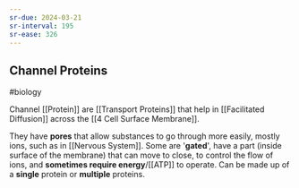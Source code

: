 ```yaml
---
sr-due: 2024-03-21
sr-interval: 195
sr-ease: 326
---
```

## Channel Proteins
#biology 

Channel [[Protein]] are [[Transport Proteins]] that help in [[Facilitated Diffusion]] across the [[4 Cell Surface Membrane]].

They have **pores** that allow substances to go through more easily, mostly ions, such as in [[Nervous System]].
Some are '**gated**', have a part (inside surface of the membrane) that can move to close, to control the flow of ions, and **sometimes require energy**/[[ATP]] to operate.
Can be made up of a **single** protein or **multiple** proteins.